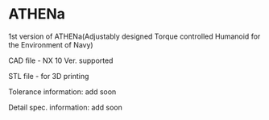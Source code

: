 # ATHENa
1st version of ATHENa(Adjustably designed Torque controlled Humanoid for the Environment of Navy)

CAD file - NX 10 Ver. supported

STL file - for 3D printing

Tolerance information: add soon

Detail spec. information: add soon
